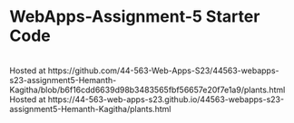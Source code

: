 # WebApps-Assignment-5 Starter Code

<br>
Hosted at https://github.com/44-563-Web-Apps-S23/44563-webapps-s23-assignment5-Hemanth-Kagitha/blob/b6f16cdd6639d98b3483565fbf56657e20f7e1a9/plants.html 

<br>
Hosted at https://44-563-web-apps-s23.github.io/44563-webapps-s23-assignment5-Hemanth-Kagitha/plants.html 
